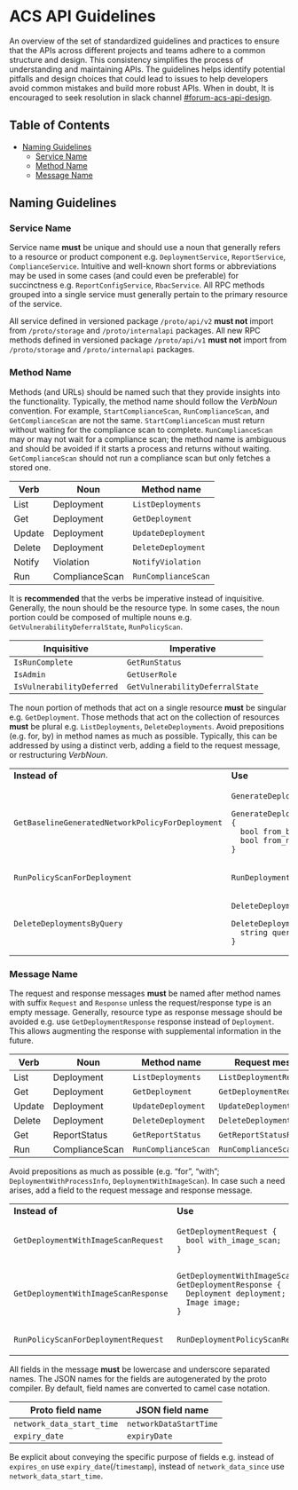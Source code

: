 # ACS API Guidelines
An overview of the set of standardized guidelines and practices to ensure that the APIs across different 
projects and teams adhere to a common structure and design. This consistency simplifies the process of understanding 
and maintaining APIs. The guidelines helps identify potential pitfalls and design choices that could lead to issues to 
help developers avoid common mistakes and build more robust APIs. When in doubt, It is encouraged to seek resolution
in slack channel [#forum-acs-api-design](https://redhat-internal.slack.com/archives/C05MMG2PP8A).

## Table of Contents

- [Naming Guidelines](#naming-guidelines)
  - [Service Name](#service-name)
  - [Method Name](#method-name)
  - [Message Name](#message-name)

## Naming Guidelines

### Service Name
Service name **must** be unique and should use a noun that generally refers to a resource or product component 
e.g. `DeploymentService`, `ReportService`, `ComplianceService`. Intuitive and well-known short forms or 
abbreviations may be used in some cases (and could even be preferable) for succinctness 
e.g. `ReportConfigService`, `RbacService`. 
All RPC methods grouped into a single service must generally pertain to the primary resource of the service.

All service defined in versioned package `/proto/api/v2` **must not** import from 
`/proto/storage` and `/proto/internalapi` packages.
All new RPC methods defined in versioned package `/proto/api/v1` **must not** import from
`/proto/storage` and `/proto/internalapi` packages.

### Method Name
Methods (and URLs) should be named such that they provide insights into the functionality. Typically, the method 
name should follow the _VerbNoun_ convention. For example, `StartComplianceScan`, `RunComplianceScan`, 
and `GetComplianceScan` are not the same. `StartComplianceScan` must return without waiting for the compliance 
scan to complete. `RunComplianceScan` may or may not wait for a compliance scan; the method name is ambiguous 
and should be avoided if it starts a process and returns without waiting. `GetComplianceScan` should not run 
a compliance scan but only fetches a stored one.

| Verb   | Noun           | Method name         |
|--------|----------------|---------------------|
| List   | Deployment     | `ListDeployments`   |
| Get    | Deployment     | `GetDeployment`     |
| Update | Deployment     | `UpdateDeployment`  |
| Delete | Deployment     | `DeleteDeployment`  |
| Notify | Violation      | `NotifyViolation`   |
| Run    | ComplianceScan | `RunComplianceScan` |

It is **recommended** that the verbs be imperative instead of inquisitive. Generally, the noun should be the resource type. 
In some cases, the noun portion could be composed of multiple nouns e.g. `GetVulnerabilityDeferralState`, `RunPolicyScan`.

| Inquisitive               | Imperative                      |
|---------------------------|---------------------------------|
| `IsRunComplete`           | `GetRunStatus`                  |
| `IsAdmin`                 | `GetUserRole`                   |
| `IsVulnerabilityDeferred` | `GetVulnerabilityDeferralState` |

The noun portion of methods that act on a single resource **must** be singular e.g. `GetDeployment`. Those methods that 
act on the collection of resources **must** be plural e.g. `ListDeployments`, `DeleteDeployments`. Avoid prepositions 
(e.g. for, by) in method names as much as possible. Typically, this can be addressed by using a distinct verb, 
adding a field to the request message, or restructuring _VerbNoun_.

<table>
<tr>
<td><b>Instead of</b></td><td><b>Use</b></td>
</tr>
<tr>
<td>

`GetBaselineGeneratedNetworkPolicyForDeployment`

</td>

<td>

```
GenerateDeploymentNetworkPolicy

GenerateDeploymentNetworkPolicyRequest {
  bool from_baseline;  
  bool from_network_flows;
}
```

</td>
</tr>

<tr>
<td>

`RunPolicyScanForDeployment`  

</td>
<td>

`RunDeploymentPolicyScan`

</td>
</tr>

<tr>

<td>

`DeleteDeploymentsByQuery`

</td>
<td>

```
DeleteDeployments

DeleteDeploymentsRequest {
  string query; 
}
```

</td>
</tr>
</table>

### Message Name
The request and response messages **must** be named after method names with suffix `Request` and `Response` unless 
the request/response type is an empty message. Generally, resource type as response message should be avoided 
e.g. use `GetDeploymentResponse` response instead of `Deployment`. This allows augmenting the response with 
supplemental information in the future.

| Verb                      | Noun           | Method name         | Request message            | Response message            |
|---------------------------|----------------|---------------------|----------------------------|-----------------------------|
| List                      | Deployment     | `ListDeployments`   | `ListDeploymentRequest`    | `ListDeploymentResponse`    |
| Get                       | Deployment     | `GetDeployment`     | `GetDeploymentRequest`     | `GetDeploymentResponse`     |   
| Update                    | Deployment     | `UpdateDeployment`  | `UpdateDeploymentRequest`  | `UpdateDeploymentResponse`  |  
| Delete                    | Deployment     | `DeleteDeployment`  | `DeleteDeploymentRequest`  | `google.protobuf.Empty`     |     
| Get                       | ReportStatus   | `GetReportStatus`   | `GetReportStatusRequest`   | `GetReportStatusResponse`   |  
| Run                       | ComplianceScan | `RunComplianceScan` | `RunComplianceScanRequest` | `RunComplianceScanResponse` | 

Avoid prepositions as much as possible (e.g. “for”, “with”; `DeploymentWithProcessInfo`, `DeploymentWithImageScan`).
In case such a need arises, add a field to the request message and response message.

<table>
<tr>
<td><b>Instead of</b></td><td><b>Use</b></td>
</tr>
<tr>
<td>

`GetDeploymentWithImageScanRequest`

</td>
<td>

```
GetDeploymentRequest {
  bool with_image_scan;
}
```

</td>
</tr>
<tr>
<td>

`GetDeploymentWithImageScanResponse`

</td>
<td>

```
GetDeploymentWithImageScanResponse
GetDeploymentResponse {
  Deployment deployment;
  Image image;
}
```

</td>
</tr>
<tr>
<td>

`RunPolicyScanForDeploymentRequest`

</td>
<td>

`RunDeploymentPolicyScanRequest`

</td>
</tr>
</table>

All fields in the message **must** be lowercase and underscore separated names. The JSON names for the fields are 
autogenerated by the proto compiler. By default, field names are converted to camel case notation.

| Proto field name           | JSON field name        |
|----------------------------|------------------------|
| `network_data_start_time`  | `networkDataStartTime` |
| `expiry_date`              | `expiryDate`           |

Be explicit about conveying the specific purpose of fields e.g. instead of `expires_on`
use `expiry_date`(/`timestamp`), instead of `network_data_since` use `network_data_start_time`.
